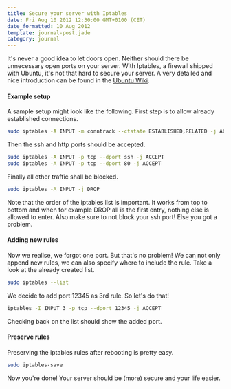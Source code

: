 ```yaml
---
title: Secure your server with Iptables
date: Fri Aug 10 2012 12:30:00 GMT+0100 (CET)
date_formatted: 10 Aug 2012
template: journal-post.jade
category: journal
---
```


It's never a good idea to let doors open. Neither should there be unnecessary open ports on your server. With Iptables, a firewall shipped with Ubuntu, it's not that hard to secure your server. A very detailed and nice introduction can be found in the [Ubuntu Wiki](https://help.ubuntu.com/community/IptablesHowTo).

#### Example setup

A sample setup might look like the following. First step is to allow already established connections.

```bash
sudo iptables -A INPUT -m conntrack --ctstate ESTABLISHED,RELATED -j ACCEPT
```

Then the ssh and http ports should be accepted.

```bash
sudo iptables -A INPUT -p tcp --dport ssh -j ACCEPT
sudo iptables -A INPUT -p tcp --dport 80 -j ACCEPT
```

Finally all other traffic shall be blocked.

```bash
sudo iptables -A INPUT -j DROP
```

Note that the order of the iptables list is important. It works from top to bottom and when for example DROP all is the first entry, nothing else is allowed to enter. Also make sure to not block your ssh port! Else you got a problem.

#### Adding new rules

Now we realise, we forgot one port. But that's no problem! We can not only append new rules, we can also specify where to include the rule. Take a look at the already created list.

```bash
sudo iptables --list
```

We decide to add port 12345 as 3rd rule. So let's do that!

```bash
iptables -I INPUT 3 -p tcp --dport 12345 -j ACCEPT
```

Checking back on the list should show the added port.

#### Preserve rules

Preserving the iptables rules after rebooting is pretty easy.

```bash
sudo iptables-save
```

Now you're done! Your server should be (more) secure and your life easier.